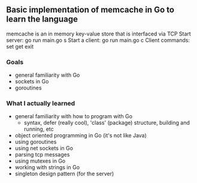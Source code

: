 ## Basic implementation of memcache in Go to learn the language
memcache is an in memory key-value store that is interfaced via TCP
Start server:   go run main.go s
Start a client: go run main.go c
Client commands:
  set <key> <value>
  get <key>
  exit

### Goals
- general familiarity with Go
- sockets in Go
- goroutines

### What I actually learned
- general familiarity with how to program with Go
  - syntax, defer (really cool), 'class' (package) structure, building and running, etc
- object oriented programming in Go (it's not like Java)
- using goroutines
- using net sockets in Go
- parsing tcp messages
- using mutexes in Go
- working with strings in Go
- singleton design pattern (for the server)
